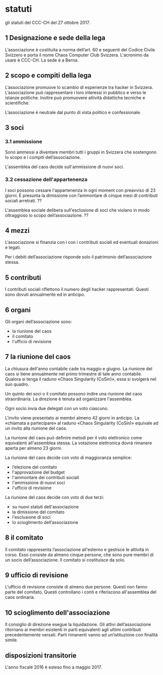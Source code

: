 # statuti

gli statuti del CCC-CH del 27 ottobre 2017.

## 1 Designazione e sede della lega

L’associazione è costituita a norma dell’art. 60 e seguenti del Codice Civile Svizzero e porta il nome 
Chaos Computer Club Svizzera. L'acronimo da usare è CCC-CH.
La sede è a Berna.

## 2 scopo e compiti della lega

L’associazione promuove lo scambio di esperienze tra hacker in Svizzera.
L’associazione può rappresentare i loro interessi in pubblico e verso le istanze politiche.
Inoltre può promuovere attività didattiche tecniche e scientifiche.

L’associazione è neutrale dal punto di vista politico e confessionale.

## 3 soci

### 3.1 ammissione

Sono ammessi a diventare membri tutti i gruppi in Svizzera che sostengono lo scopo e i compiti dell’associazione.

L'assemblea del caos decide sull'ammissione di nuovi soci.

### 3.2 cessazione dell'appartenenza

I soci possono cessare l'appartenenza in ogni moment con preavviso di 23 giorni.
È presunta la dimissione con l’ammontare di cinque mesi di contributi sociali arretrati.
??

L'assemblea sociale delibera sull'esclusione di soci che violano in modo oltraggioso lo scopo dell’associazione.
??

## 4 mezzi

L’associazione si finanzia con i con i contributi sociali ed eventuali donazioni e legati.

Per i debiti dell’associazione risponde solo il patrimonio dell’associazione stessa. 

## 5 contributi

I contributi sociali riflettono il numero degli hacker rappresentati.
Questi sono dovuti annualmente ed in anticipo.

## 6 organi

Gli organi dell’associazione sono:

- la riunione del caos
- il comitato
- l'ufficio di revisione

## 7 la riunione del caos

La chiusura dell'anno contabile cade tra maggio e giugno. 
La riunione del caos si tiene annualmente nel primo trimestre di tale anno contabile. 
Qualora si tenga il raduno «Chaos Singularity (CoSin)», essa si svolgerà nel suo quadro.

Un quinto dei soci o il comitato possono indire una riunione del caos straordinaria. 
La direzione è tenuta ad organizzare l'assemblea.

Ogni socio invia due delegati con un voto ciascuno.

L'invito viene presentato ai membri almeno 42 giorni in anticipo. 
La «chiamata a partecipare» al raduno «Chaos Singularity (CoSin)» equivale ad un invito alla riunione del caos.

La riunione del caos può definire metodi per il voto elettronico come equivalenti all'assemblea stessa. 
La votazione elettronica dovrà rimanere aperta per almeno 23 giorni.

La riunione del caos decide con voto di maggioranza semplice:

- l’elezione del comitato
- l'approvazione del budget
- l'ammontare dei contributi sociali
- l'ammissione di nuovi soci
- l'ufficio di revisione

La riunione del caos decide con voto di due terzi:

- su nuovi statuti dell'associazione
- la dimissione del comitato
- l'esclusione di soci
- lo scioglimento dell’associazione

## 8 il comitato

Il comitato rappresenta l’associazione all'esterno e gestisce le attività in corso.
Esso consiste da almeno cinque persone, che sono pure membri di un socio dell’associazione.
Il comitato si costituisce da solo.

## 9 ufficio di revisione

L'ufficio di revisione consiste di almeno due persone. Questi non fanno parte del comitato.
Questi controllano i conti e riferiscono all'assemblea del caos ordinaria.

## 10 scioglimento dell'associazione

Il consiglio di direzione esegue la liquidazione. 
Gli attivi dell’associazione ritornano ai membri esistenti in parti equivalenti 
agli ultimi contributi precedentemente versati.
Parti rimanenti vanno ad un’istituzione con finalità simile.

## disposizioni transitorie

L'anno fiscale 2016 è esteso fino a maggio 2017.

